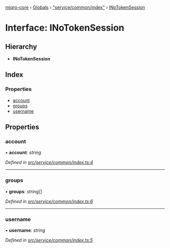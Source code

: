 [miqro-core](../README.md) › [Globals](../globals.md) › ["service/common/index"](../modules/_service_common_index_.md) › [INoTokenSession](_service_common_index_.inotokensession.md)

# Interface: INoTokenSession

## Hierarchy

* **INoTokenSession**

## Index

### Properties

* [account](_service_common_index_.inotokensession.md#account)
* [groups](_service_common_index_.inotokensession.md#groups)
* [username](_service_common_index_.inotokensession.md#username)

## Properties

###  account

• **account**: *string*

*Defined in [src/service/common/index.ts:4](https://github.com/claukers/miqro-core/blob/d98b47c/src/service/common/index.ts#L4)*

___

###  groups

• **groups**: *string[]*

*Defined in [src/service/common/index.ts:6](https://github.com/claukers/miqro-core/blob/d98b47c/src/service/common/index.ts#L6)*

___

###  username

• **username**: *string*

*Defined in [src/service/common/index.ts:5](https://github.com/claukers/miqro-core/blob/d98b47c/src/service/common/index.ts#L5)*
